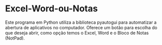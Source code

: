 # Excel-Word-ou-Notas

Este programa em Python utiliza a biblioteca pyautogui para automatizar a abertura de aplicativos no computador. 
Oferece um botão para escolha do que deseja abrir, como opção temos o Excel, Word e o Bloco de Notas (NotPad). 
